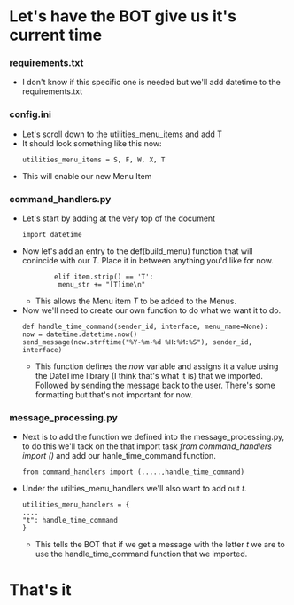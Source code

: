 # Let's have the BOT give us it's current time


### requirements.txt
- I don't know if this specific one is needed but we'll add datetime to the requirements.txt

### config.ini
- Let's scroll down to the utilities_menu_items and add T
- It should look something like this now:
  ```
  utilities_menu_items = S, F, W, X, T
   ```
- This will enable our new Menu Item
### command_handlers.py
- Let's start by adding at the very top of the document 
   ```
   import datetime
   ```
 - Now let's add an entry to the def(build_menu) function that will conincide with our *T*. Place it in between anything you'd like for now. 
   ```
           elif item.strip() == 'T':
            menu_str += "[T]ime\n"
   ```
     - This allows the Menu item *T* to be added to the Menus. 
  - Now we'll need to create our own function to do what we want it to do.
    ```
    def handle_time_command(sender_id, interface, menu_name=None):
    now = datetime.datetime.now()
    send_message(now.strftime("%Y-%m-%d %H:%M:%S"), sender_id, interface)
    ```
    - This function defines the  *now* variable and assigns it a value using the DateTime library (I think that's what it is) that we imported. Followed by sending the message back to the user. There's some formatting but that's not important for now. 

### message_processing.py
- Next is to add the function we defined into the message_processing.py, to do this we'll tack on the that import task *from command_handlers import ()* and add our hanle_time_command function.
  ```
  from command_handlers import (.....,handle_time_command)
  ```
- Under the utilties_menu_handlers we'll also want to add out *t*.
  ```
  utilities_menu_handlers = {
  ....
  "t": handle_time_command
  }
  ```
    - This tells the BOT that if we get a message with the letter *t* we are to use the handle_time_command function that we imported.

# That's it


